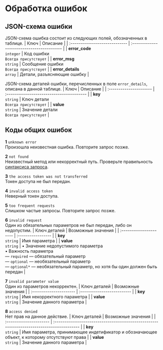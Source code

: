 # Обработка ошибок

## JSON-схема ошибки
JSON-схема ошибка состоит из следующих полей, обозначенных в таблице.
| Ключ                           | Описание                                    |
| :----------------------------- | :------------------------------------------ |
| **error_code**<br />`integer`  | Код ошибки<br />`Всегда присутствует`       |
| **error_msg**<br />`string`    | Сообщение ошибки<br />`Всегда присутствует` |
| **error_details**<br />`array` | Детали, разъясняющие ошибку                 |

JSON-схема деталей ошибки, перечисленных в поле `error_details`, описана в данной таблице.
| Ключ                    | Описание                                   |
| :---------------------- | :----------------------------------------- |
| **key**<br />`string`   | Ключ детали<br />`Всегда присутствует`     |
| **value**<br />`string` | Значение детали<br />`Всегда присутствует` |

## Коды общих ошибок

**1** `unknown error`  
Произошла неизвестная ошибка. Повторите запрос позже.

**2** `not found`  
Неизвестный метод или некорректный путь. Проверьте правильность [синтаксиса запроса]().

**3** `the access token was not transferred`  
Токен доступа не был передан.

**4** `invalid access token`  
Неверный токен доступа.

**5** `too frequent requests`  
Слишком частые запросы. Повторите запрос позже.

**6** `invalid request`  
Один из обязательных параметров не был передан, либо он недопустим.
| Ключ деталей            | Возможные значения |
| :---------------------- | :----------------- |
| **key**<br />`string`   | Имя параметра      |
| **value**<br />`string` | • Значение недопустимого параметра<br />• Важность параметра<br />  — `required` — обязательный параметр<br />— `optional` — необязательный параметр<br />— `optional*` — необязательный параметр, но хотя бы один должен быть передан |

**7** `invalid parameter value`  
Один из параметров некорректен.
| Ключ деталей            | Возможные значения          |
| :---------------------- | :-------------------------- |
| **key**<br />`string`   | Имя некорректного параметра |
| **value**<br />`string` | Значение данного параметра  |

**8** `access denied`  
Нет прав на данное действие.
| Ключ деталей            | Возможные значения                                                                           |
| :---------------------- | :------------------------------------------------------------------------------------------- |
| **key**<br />`string`   | Имя параметра, принимающее индетификатор и обозначающее объект, к которому отсутствуют права |
| **value**<br />`string` | Значение данного параметра                                                                   |